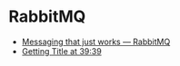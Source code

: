 # RabbitMQ

- [Messaging that just works — RabbitMQ](https://www.rabbitmq.com/)
- [Getting Title at 39:39](https://baike.baidu.com/item/rabbitmq/9372144?fr=aladdin)
